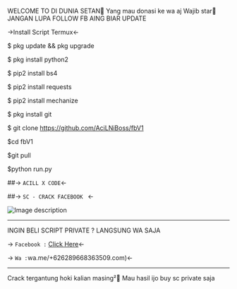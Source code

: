 WELCOME TO DI DUNIA SETAN🤣
Yang mau donasi ke wa aj
Wajib star🤙
JANGAN LUPA FOLLOW FB AING BIAR UPDATE

->Install Script Termux<-

$ pkg update && pkg upgrade

$ pkg install python2

$ pip2 install bs4

$ pip2 install requests

$ pip2 install mechanize

$ pkg install git

$ git clone https://github.com/AciLNiBoss/fbV1

$cd fbV1

$git pull

$python run.py


##-> `ACILL X CODE`<-


##-> `SC - CRACK FACEBOOK ` <-


![Image description](https://i.ibb.co/18QpN3y/IMG-20220323-030209.jpg)
***


INGIN BELI SCRIPT PRIVATE ? LANGSUNG WA SAJA 


 -> `Facebook :` [Click Here](https://www.facebook.com/Acillxcode12)<-



 -> `Wa :`wa.me/+626289668363509.com)<-
***


Crack tergantung hoki kalian masing²🗿
Mau hasil ijo buy sc private saja
